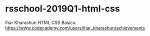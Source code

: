 # rsschool-2019Q1-html-css

Ihar Kharashun
HTML CSS Basics: https://www.codecademy.com/users/ihar_kharashun/achievements
